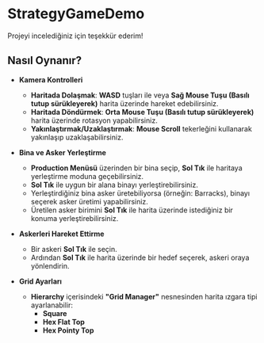 # StrategyGameDemo

Projeyi incelediğiniz için teşekkür ederim!

## Nasıl Oynanır?

- **Kamera Kontrolleri**
  - **Haritada Dolaşmak**: **WASD** tuşları ile veya **Sağ Mouse Tuşu (Basılı tutup sürükleyerek)** harita üzerinde hareket edebilirsiniz.
  - **Haritada Döndürmek**: **Orta Mouse Tuşu (Basılı tutup sürükleyerek)** harita üzerinde rotasyon yapabilirsiniz.
  - **Yakınlaştırmak/Uzaklaştırmak**: **Mouse Scroll** tekerleğini kullanarak yakınlaşıp uzaklaşabilirsiniz.

- **Bina ve Asker Yerleştirme**
  - **Production Menüsü** üzerinden bir bina seçip, **Sol Tık** ile haritaya yerleştirme moduna geçebilirsiniz.
  - **Sol Tık** ile uygun bir alana binayı yerleştirebilirsiniz.
  - Yerleştirdiğiniz bina asker üretebiliyorsa (örneğin: Barracks), binayı seçerek asker üretimi yapabilirsiniz.
  - Üretilen asker birimini **Sol Tık** ile harita üzerinde istediğiniz bir konuma yerleştirebilirsiniz.

- **Askerleri Hareket Ettirme**
  - Bir askeri **Sol Tık** ile seçin.
  - Ardından **Sol Tık** ile harita üzerinde bir hedef seçerek, askeri oraya yönlendirin.

- **Grid Ayarları**
  - **Hierarchy** içerisindeki **"Grid Manager"** nesnesinden harita ızgara tipi ayarlanabilir:
    - **Square**
    - **Hex Flat Top**
    - **Hex Pointy Top**
